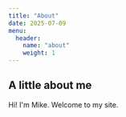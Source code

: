 ```yaml
---
title: "About"
date: 2025-07-09
menu:
  header:
    name: "about"
    weight: 1
---
```


<h2>A little about me</h2>
Hi! I'm Mike. Welcome to my site.
